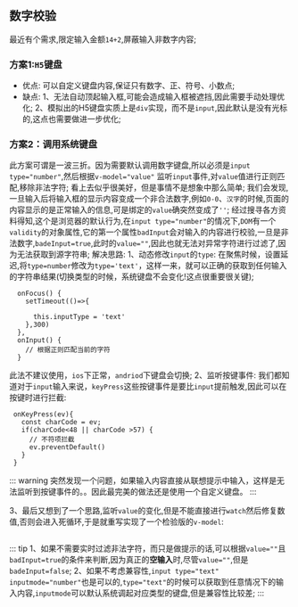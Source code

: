 ## 数字校验
最近有个需求,限定输入金额`14+2`,屏蔽输入非数字内容;
### 方案1:`H5`键盘
- 优点: 可以自定义键盘内容,保证只有数字、正、符号、小数点;
- 缺点: 1、无法自动顶起输入框,可能会造成输入框被遮挡,因此需要手动处理优化;
       2、模拟出的H5键盘实质上是`div`实现，而不是`input`,因此默认是没有光标的,这点也需要做进一步优化;

### 方案2：调用系统键盘
此方案可谓是一波三折。因为需要默认调用数字键盘,所以必须是`input type="number"`,然后根据`v-model="value"`
监听`input`事件,对`value`值进行正则匹配,移除非法字符;
看上去似乎很美好，但是事情不是想象中那么简单;
我们会发现,一旦输入后将输入框的显示内容变成一个非合法数字,例如`0-0`、`汉字`的时候,页面的内容显示的是正常输入的信息,可是绑定的`value`确突然变成了`''`;
经过搜寻各方资料得知,这个是浏览器的默认行为,在`input type="number"`的情况下,`DOM`有一个`validity`的对象属性,它的第一个属性`badInput`会对输入的内容进行校验,一旦是非法数字,`badeInput=true`,此时的`value=""`,因此也就无法对异常字符进行过滤了,因为无法获取到源字符串;
解决思路:
1、动态修改`input`的`type`:
  在聚焦时候，设置延迟,将`type=number`修改为`type='text'`，这样一来，就可以正确的获取到任何输入的字符串结果(切换类型的时候，系统键盘不会变化!这点很重要很关键);
  ```js{4}
    onFocus() {
      setTimeout(()=>{

        this.inputType = 'text'
      },300)
    },
    onInput() {
      // 根据正则匹配当前的字符
    }
  ```
  此法不建议使用，`ios`下正常，`andriod`下键盘会切换;
2、监听按键事件:
   我们都知道对于`input`输入来说，`keyPress`这些按键事件是要比`input`提前触发,因此可以在按键时进行拦截:
   ```js{4}
    onKeyPress(ev){
      const charCode = ev;
      if(charCode<48 || charCode >57) {
        // 不符项拦截
        ev.preventDefault()
      }
    }
   ```
   ::: warning
   突然发现一个问题，如果输入内容直接从联想提示中输入，这样是无法监听到按键事件的。。因此最完美的做法还是使用一个自定义键盘。
   :::

3、最后又想到了一个思路,监听`value`的变化,但是不能直接进行`watch`然后修复数值,否则会进入死循环,于是就重写实现了一个检验版的`v-model`:
``` vue
```

::: tip
1、如果不需要实时过滤非法字符，而只是做提示的话,可以根据`value=""`且`badInput=true`的条件来判断,因为真正的**空输入**时,尽管`value=""`,但是`badeInput=false`;
2、如果不考虑兼容性,`input type="text" inputmode="number"`也是可以的,`type="text"`的时候可以获取到任意情况下的输入内容,`inputmode`可以默认系统调起对应类型的键盘,但是兼容性比较差;
:::
